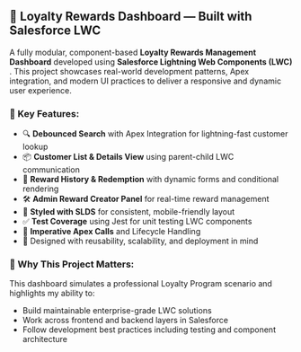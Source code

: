 
## 🚀 Loyalty Rewards Dashboard — Built with Salesforce LWC

A fully modular, component-based **Loyalty Rewards Management Dashboard** developed using  **Salesforce Lightning Web Components (LWC)** . This project showcases real-world development patterns, Apex integration, and modern UI practices to deliver a responsive and dynamic user experience.

### 🔧 Key Features:

* 🔍 **Debounced Search** with Apex Integration for lightning-fast customer lookup
* 📦 **Customer List & Details View** using parent-child LWC communication
* 🧠 **Reward History & Redemption** with dynamic forms and conditional rendering
* 🛠️ **Admin Reward Creator Panel** for real-time reward management
* 🎨 **Styled with SLDS** for consistent, mobile-friendly layout
* ✅ **Test Coverage** using Jest for unit testing LWC components
* 🔁 **Imperative Apex Calls** and Lifecycle Handling
* 🧩 Designed with reusability, scalability, and deployment in mind

### 💼 Why This Project Matters:

This dashboard simulates a professional Loyalty Program scenario and highlights my ability to:

* Build maintainable enterprise-grade LWC solutions
* Work across frontend and backend layers in Salesforce
* Follow development best practices including testing and component architecture
